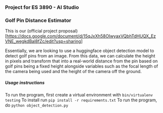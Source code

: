 ### Project for ES 3890 - AI Studio

### Golf Pin Distance Estimator
This is our (official project proposal)[https://docs.google.com/document/d/15qJxXh58OIwyaxVQbhTdHUQX_EzVNE_wegkdBal8fZc/edit?usp=sharing]

Essentially, we are looking to use a huggingface object detection model to detect golf pins from an image.
From this data, we can calculate the height in pixels and transform that into a real-world distance from the pin based on golf pins being a fixed height alongside variables such as the focal length of the camera being used and the height of the camera off the ground.

##### Usage instructions
To run the program, first create a virtual environment with `bin/virtualenv testing`
To install run `pip install -r requirements.txt`
To run the program, do `python object_detection.py`